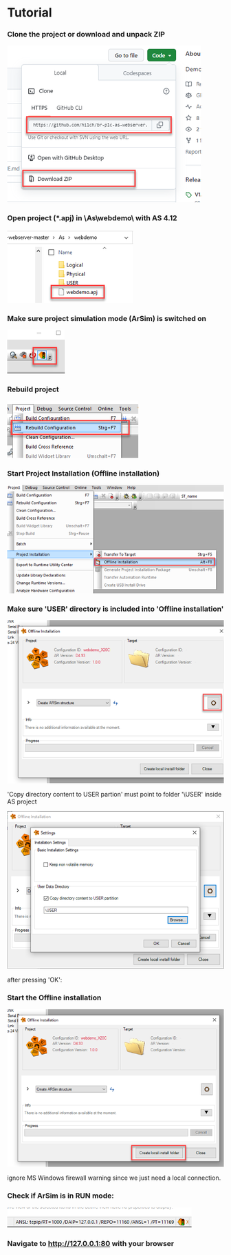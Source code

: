 # Tutorial

### Clone the project or download and unpack ZIP

![clone_repository](https://github.com/hilch/br-plc-as-webserver/blob/master/doc/clone_repository.png)

### Open project (*.apj) in \As\webdemo\ with AS 4.12

![open_as_project](https://github.com/hilch/br-plc-as-webserver/blob/master/doc/open_as_project.png)

### Make sure project simulation mode (ArSim) is switched on

![simulation_mode_on](https://github.com/hilch/br-plc-as-webserver/blob/master/doc/simulation_mode_on.png)

### Rebuild project

![rebuild_all](https://github.com/hilch/br-plc-as-webserver/blob/master/doc/rebuild_all.png)

### Start Project Installation (Offline installation)

![offline_installation_1](https://github.com/hilch/br-plc-as-webserver/blob/master/doc/offline_installation_1.png)


### Make sure 'USER' directory is included into 'Offline installation'

![user_data_directory_1](https://github.com/hilch/br-plc-as-webserver/blob/master/doc/user_data_directory_1.png)

'Copy directory content to USER partion' must point to folder '\USER' inside AS project 

![user_data_directory_2](https://github.com/hilch/br-plc-as-webserver/blob/master/doc/user_data_directory_2.png)

after pressing 'OK':

### Start the Offline installation

![offline_installation_2](https://github.com/hilch/br-plc-as-webserver/blob/master/doc/offline_installation_2.png)

ignore MS Windows firewall warning since we just need a local connection.

### Check if ArSim is in RUN mode:

![arsim_connection](https://github.com/hilch/br-plc-as-webserver/blob/master/doc/arsim_connection.png)

### Navigate to http://127.0.0.1:80 with your browser



